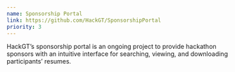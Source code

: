 ```yaml
---
name: Sponsorship Portal
link: https://github.com/HackGT/SponsorshipPortal
priority: 3
---
```


HackGT’s sponsorship portal is an ongoing project to provide hackathon sponsors with an intuitive interface for searching, viewing, and downloading participants’ resumes.